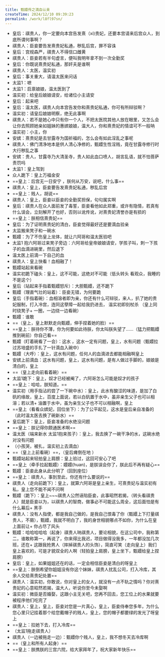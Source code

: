 ```yaml
---
title: 甄嬛传之滴血认亲
createTime: 2024/12/10 09:39:23
permalink: /work/l8fl97sn/
---
```



+ 皇后：祺贵人，你一定要向本宫告发熹（xi)贵妃，还要本宫请来后宫众人，到底所谓何事啊？  
+ 祺贵人：臣妾要告发熹贵妃私通，秽乱后宫，罪不容诛  
+ 皇后：宫规森严，祺贵人不得信口雌黄  
+ 祺贵人：臣妾若有半句虚言，便叫我明年拿不到一次全勤奖  
+ 皇后：你既说熹贵妃私通，那奸夫是谁啊  
+ 祺贵人：太医，温实初  
+ 皇后：事关重大，请温太医来问话  
+ 太监1：嗻  
+ 太监1：启禀娘娘，温太医到了  
+ 温实初：给皇后娘娘请安，给诸位小主请安  
+ 皇后：起来吧  
+ 皇后：温太医，祺贵人向本宫告发你和熹贵妃私通，你可有所辩驳啊？  
+ 温实初：请皇后娘娘明察，绝无此事啊  
+ 祺贵人：若不是她心中只有你一个人，不把太医院其他人放在眼里，又怎么会让你去照顾她亲如姐妹的惠嫔娘娘，温大人，你和熹贵妃的情谊可不一般呐  
+ 温实初：小主，你  
+ 安嫔：熹贵妃是去甘露寺为国祈福的，怎么会有如此淫乱之事呢  
+ 祺贵人：佛门清净地本是供人清心净修的，甄嬛生性淫贱，竟在甘露寺修行时大行秽乱之事  
+ 安嫔：贵人，甘露寺乃大清圣寺，贵人如此血口喷人，胡言乱语，就不怕菩萨责罚吗  
+ 太监1：皇上驾到  
+ 众人跪下：皇上万福金安  
+ ==皇上：后宫无一日安宁 ，朕何从万安，说吧，什么事==  
+ 祺贵人：皇上，臣妾要告发熹贵妃私通，秽乱后宫  
+ ==皇上：贱人，胡说==  
+ 祺贵人：皇上，臣妾以臣妾的全勤奖担保，句句属实啊  
+ 皇后：祺贵人在众人面前发了毒誓，臣妾看他如此郑重，或许有隐情，若真有什么误会，立刻解开了也好，否则以讹传讹，对熹贵妃清誉亦是有损的  
+ ==皇上：朕相信熹贵妃==  
+ 皇后：为了证明熹贵妃的清白，臣妾觉得最好还是要滴血验亲  
+ 太监搬来凳子和一碗水  
+ 甄嬛：为了不伤皇上龙体，就让六阿哥和温太医验吧  
+ 太监1 抱六阿哥过来凳子旁边：六阿哥给皇帝娘娘请安，学孩子叫，刺一下孩子的血滴进碗里，然后退下   
+ 温太医上前滴一下自己的血  
+ 祺贵人：皇上快看！血相融了！  
+ 甄嬛站起来看碗  
+ 温实初跪下磕头：皇上，这不可能，这绝对不可能（低头转头 看观众，我睡的不是这个）  
+ 皇后（站起来手指着甄嬛怒斥）：大胆甄嬛，还不跪下  
+ 甄嬛（理直气壮的站着）：臣妾无错，为何要跪  
+ 皇后（手指着碗）：血相溶者即为亲，你还有什么可辩驳，来人，扒了她的贵妃服制，打入冷宫，连同这孽障一起给我扔进去， 温实初即刻杖杀 （皇上同时绕凳子+ 一圈，一边绕一边看碗）  
+ 甄嬛：谁敢  
+ ==（皇上，皇上默默走向甄嬛，伸手捏着她的脸）==    
+ ==皇上：朕待你不薄，你为何要如此待朕，你太叫朕失望了......（猛力把甄嬛推到碗前）你自己看==    
+ 甄嬛（盯着碗看了一会）：这水 ，这水一定有问题，皇上，水有问题（甄嬛拉过苏培盛的手扎了一针滴血入碗中）  
+ 甄嬛（大呼）：皇上，这水有问题，任何人的血滴进去都能相融啊皇上  
+ 安嫔上前滴血：这水有问题，皇上，这水有问题，是有人做过手脚的，娘娘是清白的，皇上  
+ ==（皇上走向前看着碗）==  
+ 太监1跪下：皇上，奴才已经被阉了，六阿哥怎么可能是奴才的孩子  
+ ==皇上：哈哈，朕知道。==  
+ 温实初（用手指沾的尝了一下碗中水）：皇上，此水有酸涩的味道，是加了白矾的缘故，皇上，百度上面说，若以白矾置于水中，虽非亲生父子也可以相溶；若以清+ 油置于水中，虽为亲生父子也不可以相融啊，皇上  
+ ==皇上（看看众嫔妃，回位坐下）：为了公平起见，这水是皇后亲自准备的（此时温太医去换了碗新水）==  
+ 皇后跪下：皇上，臣妾准备的水绝没问题  
+ ==皇上：朕记得你颇通医术啊==  
+ 温太医（端来新水 太监1抱来孩子）：皇上，我去换了一碗干净的水，这碗水绝对没有问题
+ （小孩哭，被扎，温实初上去滴血）  
+ ==（皇上上前看碗）==，（皇后瘫倒在地 ）  
+ 甄嬛站起来轻拍皇上肩膀：皇上验过，这回可安心了吧  
+ ==皇上（牵手拉起甄嬛）：嬛嬛(huan)，是朕误会你了，朕此后不再有疑心==  
+ 甄嬛：臣妾此身从此分明了（回到座位）  
+ ==皇上：祺贵人，事到至此，你还有什么要说的==  
+ 祺贵人（走向前跪下）：皇上，就算六阿哥是皇上亲生，可熹贵妃与温实初有私，皇上您不能不闻不问啊  
+ 甄嬛（跪下）：皇上~~~祺贵人公然诬陷臣妾，此事昭然若揭，（转头看祺贵人）就是臣妾以为，以祺贵人的智商，做事必不可能这么周全，这后面怕是有什么幕后+ 黑手  
+ 祺贵人：没有人指使，都是我自己做的，是我自己恨毒了你（甄嬛上下打量祺贵人，不屑），甄嬛，我就不明白了，我的身世相貌哪点不如你，为什么在皇上面前让+ 你占尽了风头  
+ 甄嬛：哈哈哈哈哈（起身）祺贵人呐祺贵人，要论相貌，在这公司中，我称第二，谁敢称第一，再说了，你来得比我迟，项目做得没我多，一年都没加几次班，还在+ 这跟我抢男人（摔掉祺贵人的头饰），简直可笑（走向皇上）我们皇上喜欢的，可是才貌双全的人啊（轻拍皇上肩膀，皇上坐下，甄嬛给皇上捏肩膀）  
+ 皇后：皇上，如果姐姐还在的话，一定会相信臣妾是清白的呀皇上  
+ ==皇上：朕倒希望你姐姐没有你这个妹妹，祺贵人扰乱公司，打入冷库，其余人交给熹贵妃处置==  
+ 祺贵人：温实初，你敢说，你对皇上的女人，就没有一点不轨之情吗？你对熹贵妃的心意昭然若揭，温大人，听说你至今未娶啊  
+ 温实初：微臣是否婚娶，这跟小主无关吧，您再不回去，您工位上的水果就要被程序他们吃完了   
+ 祺贵人：皇上，皇上，臣妾对您是一片真心，皇上，臣妾侍奉您多年，为什么您心里只记挂着那个给您戴帽子的贱人，皇上，您的帽子都要绿的发光了呀皇上  
+ ==皇上：拉她下去，打入冷库==  
+ （太监1拖走祺贵人）  
+ 祺贵人（一边被拖走一边）：甄嬛你个贱人，皇上，我不想冬天去冷库啊  
+ ==（皇上和所有人起身）==  
+ ==皇上：朕携朕的三宫六院，给大家拜年了，祝大家新年快乐==  
